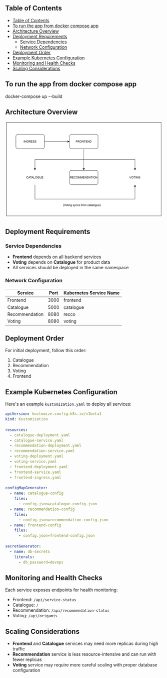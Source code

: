 
## Table of Contents
- [Table of Contents](#table-of-contents)
- [To run the app from docker compose app](#to-run-the-app-from-docker-compose-app)
- [Architecture Overview](#architecture-overview)
- [Deployment Requirements](#deployment-requirements)
  - [Service Dependencies](#service-dependencies)
  - [Network Configuration](#network-configuration)
- [Deployment Order](#deployment-order)
- [Example Kubernetes Configuration](#example-kubernetes-configuration)
- [Monitoring and Health Checks](#monitoring-and-health-checks)
- [Scaling Considerations](#scaling-considerations)


## To run the app from docker compose app
docker-compose up --build

## Architecture Overview

![alt text](Architecture.svg)

## Deployment Requirements

### Service Dependencies

- **Frontend** depends on all backend services
- **Voting** depends on **Catalogue** for product data
- All services should be deployed in the same namespace

### Network Configuration

| Service | Port | Kubernetes Service Name |
|---------|------|-------------------------|
| Frontend | 3000 | frontend |
| Catalogue | 5000 | catalogue |
| Recommendation | 8080 | recco |
| Voting | 8080 | voting |

## Deployment Order

For initial deployment, follow this order:

1. Catalogue
2. Recommendation
3. Voting
4. Frontend

## Example Kubernetes Configuration

Here's an example `kustomization.yaml` to deploy all services:

```yaml
apiVersion: kustomize.config.k8s.io/v1beta1
kind: Kustomization

resources:
  - catalogue-deployment.yaml
  - catalogue-service.yaml
  - recommendation-deployment.yaml
  - recommendation-service.yaml
  - voting-deployment.yaml
  - voting-service.yaml
  - frontend-deployment.yaml
  - frontend-service.yaml
  - frontend-ingress.yaml

configMapGenerator:
  - name: catalogue-config
    files:
      - config.json=catalogue-config.json
  - name: recommendation-config
    files:
      - config.json=recommendation-config.json
  - name: frontend-config
    files:
      - config.json=frontend-config.json

secretGenerator:
  - name: db-secrets
    literals:
      - db_password=devops
```

## Monitoring and Health Checks

Each service exposes endpoints for health monitoring:

- Frontend: `/api/service-status`
- Catalogue: `/`
- Recommendation: `/api/recommendation-status`
- Voting: `/api/origamis`

## Scaling Considerations

- **Frontend** and **Catalogue** services may need more replicas during high traffic
- **Recommendation** service is less resource-intensive and can run with fewer replicas
- **Voting** service may require more careful scaling with proper database configuration
